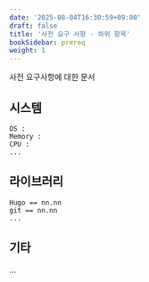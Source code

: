 ```yaml
---
date: '2025-08-04T16:30:59+09:00'
draft: false
title: '사전 요구 사항 - 하위 항목'
bookSidebar: prereq
weight: 1
---
```

사전 요구사항에 대한 문서
## 시스템
```text
OS :   
Memory :   
CPU :   
...
```

## 라이브러리
```text
Hugo == nn.nn 
git == nn.nn 
...
```

## 기타
...